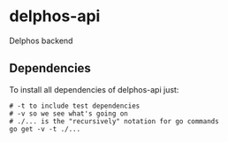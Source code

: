 # delphos-api

Delphos backend

## Dependencies

To install all dependencies of delphos-api just:

```
# -t to include test dependencies
# -v so we see what's going on
# ./... is the "recursively" notation for go commands
go get -v -t ./...
```
